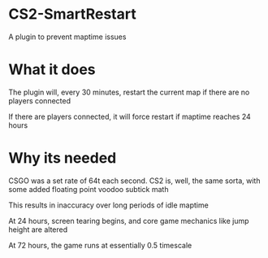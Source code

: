 # CS2-SmartRestart
 A plugin to prevent maptime issues

# What it does
 The plugin will, every 30 minutes, restart the current map if there are no players connected
 
 If there are players connected, it will force restart if maptime reaches 24 hours

# Why its needed
 CSGO was a set rate of 64t each second. CS2 is, well, the same sorta, with some added floating point voodoo subtick math
 
 This results in inaccuracy over long periods of idle maptime
 
 At 24 hours, screen tearing begins, and core game mechanics like jump height are altered
 
 At 72 hours, the game runs at essentially 0.5 timescale
